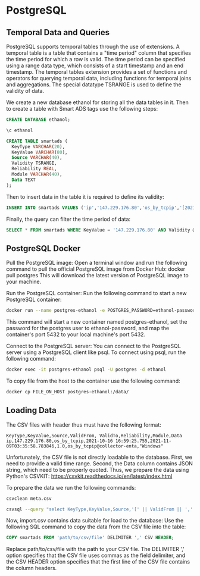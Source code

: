 # PostgreSQL

## Temporal Data and Queries
PostgreSQL supports temporal tables through the use of extensions. A temporal table is a table that contains a "time period" column that specifies the time period for which a row is valid. The time period can be specified using a range data type, which consists of a start timestamp and an end timestamp. The temporal tables extension provides a set of functions and operators for querying temporal data, including functions for temporal joins and aggregations. The special datatype TSRANGE is used to define the validity of data.

We create a new database ethanol for storing all the data tables in it. Then to create a table with Smart ADS tags use the following steps:

```sql
CREATE DATABASE ethanol;

\c ethanol

CREATE TABLE smartads (
  KeyType VARCHAR(20),
  KeyValue VARCHAR(80),
  Source VARCHAR(40),
  Validity TSRANGE,
  Reliability REAL,
  Module VARCHAR(40),
  Data TEXT
);
```

Then to insert data in the table it is required to define its validity:

```sql
INSERT INTO smartads VALUES ('ip','147.229.176.80','os_by_tcpip','[2021-10-16 16:59:25.755,2021-11-09T03:35:58.783846)',1.0,'os_by_tcpip@collector-enta','"Windows"');
```

Finally, the query can filter the time period of data:

```sql
SELECT * FROM smartads WHERE KeyValue = '147.229.176.80' AND Validity @> '[2021-10-16 17:00:00,2021-10-16 17:05:00)';
```

## PostgreSQL Docker

Pull the PostgreSQL image: Open a terminal window and run the following command to pull the official PostgreSQL image from Docker Hub:
docker pull postgres
This will download the latest version of PostgreSQL image to your machine.

Run the PostgreSQL container: Run the following command to start a new PostgreSQL container:

```bash
docker run --name postgres-ethanol -e POSTGRES_PASSWORD=ethanol-password -d -p 5432:5432 postgres
```

This command will start a new container named postgres-ethanol, set the password for the postgres user to ethanol-password, and map the container's port 5432 to your local machine's port 5432.

Connect to the PostgreSQL server: You can connect to the PostgreSQL server using a PostgreSQL client like psql. To connect using psql, run the following command:

```bash
docker exec -it postgres-ethanol psql -U postgres -d ethanol
```

To copy file from the host to the container use the following command:

```bash
docker cp FILE_ON_HOST postgres-ethanol:/data/
```

## Loading Data

The CSV files with header thus must have the following format:

```csv
KeyType,KeyValue,Source,ValidFrom, ValidTo,Reliability,Module,Data
ip,147.229.176.80,os_by_tcpip,2021-10-16 16:59:25.755,2021-11-09T03:35:58.783846,1.0,os_by_tcpip@collector-enta,"Windows"
```

Unfortunately, the CSV file is not directly loadable to the database. First, we need to provide a valid time range. Second, the Data column contains JSON string, which need to be properly quoted. Thus, we prepare the data using Python's CSVKIT:
https://csvkit.readthedocs.io/en/latest/index.html

To prepare the data we run the following commands:

```bash
csvclean meta.csv

csvsql --query "select KeyType,KeyValue,Source,'[' || ValidFrom || ',' || ValidTo || ']' as Validity,Reliability,Module,Data from 'meta100'" meta-good.csv > import.csv
```

Now, import.csv contains data suitable for load to the database:
Use the following SQL command to copy the data from the CSV file into the table:

```sql
COPY smartads FROM 'path/to/csv/file' DELIMITER ',' CSV HEADER;
```

Replace path/to/csv/file with the path to your CSV file. The DELIMITER ',' option specifies that the CSV file uses commas as the field delimiter, and the CSV HEADER option specifies that the first line of the CSV file contains the column headers.
